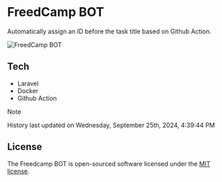 # FreedCamp BOT

Automatically assign an ID before the task title based on Github Action.

![FreedCamp BOT](https://repository-images.githubusercontent.com/737932867/7d34798b-2680-471c-b089-a78a718d3d6a)

## Tech

- Laravel
- Docker
- Github Action

> [!NOTE]  
> History last updated on Wednesday, September 25th, 2024, 4:39:44 PM

## License

The Freedcamp BOT is open-sourced software licensed under the [MIT license](https://opensource.org/licenses/MIT).
